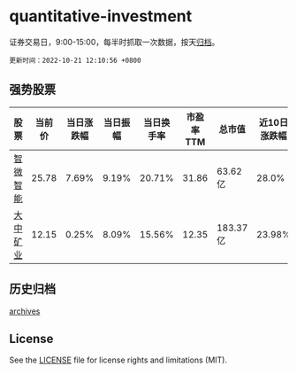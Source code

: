 # quantitative-investment

证券交易日，9:00-15:00，每半时抓取一次数据，按天[归档](archives)。

`更新时间：2022-10-21 12:10:56 +0800`

## 强势股票

|股票|当前价|当日涨跌幅|当日振幅|当日换手率|市盈率TTM|总市值|近10日涨跌幅|
|----|----|----|----|----|----|----|----|
|[智微智能](https://xueqiu.com/S/SZ001339)|25.78|7.69%|9.19%|20.71%|31.86|63.62亿|28.0%|
|[大中矿业](https://xueqiu.com/S/SZ001203)|12.15|0.25%|8.09%|15.56%|12.35|183.37亿|23.98%|

## 历史归档

[archives](archives)

## License

See the [LICENSE](LICENSE) file for license rights and limitations (MIT).